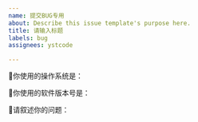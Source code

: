 ```yaml
---
name: 提交BUG专用
about: Describe this issue template's purpose here.
title: 请输入标题
labels: bug
assignees: ystcode

---
```


🌟你使用的操作系统是：

🌟你使用的软件版本号是：

🌟请叙述你的问题：
